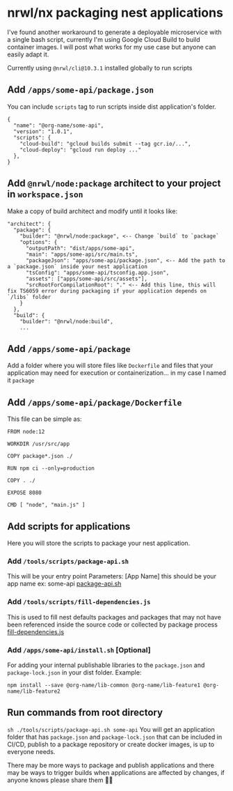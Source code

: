 # nrwl/nx packaging nest applications
I've found another workaround to generate a deployable microservice with a single bash script, currently I'm using Google Cloud Build to build container images. I will post what works for my use case but anyone can easily adapt it.

Currently using `@nrwl/cli@10.3.1` installed globally to run scripts

## Add `/apps/some-api/package.json`
You can include `scripts` tag to run scripts inside dist application's folder.
```
{
  "name": "@org-name/some-api",
  "version": "1.0.1",
  "scripts": {
    "cloud-build": "gcloud builds submit --tag gcr.io/...",
    "cloud-deploy": "gcloud run deploy ..."
  },
}
```

## Add `@nrwl/node:package` architect to your project in `workspace.json`
Make a copy of build architect and modify until it looks like:
```
"architect": {
  "package": {
    "builder": "@nrwl/node:package", <-- Change `build` to `package`
    "options": {
      "outputPath": "dist/apps/some-api",
      "main": "apps/some-api/src/main.ts",
      "packageJson": "apps/some-api/package.json", <-- Add the path to a `package.json` inside your nest application
      "tsConfig": "apps/some-api/tsconfig.app.json",
      "assets": ["apps/some-api/src/assets"],
      "srcRootForCompilationRoot": "." <-- Add this line, this will fix TS6059 error during packaging if your application depends on `/libs` folder
    }
  },
  "build": {
    "builder": "@nrwl/node:build",
    ...
```

## Add `/apps/some-api/package`
Add a folder where you will store files like `Dockerfile` and files that your application may need for execution or containerization... in my case I named it `package`

## Add `/apps/some-api/package/Dockerfile`
This file can be simple as:
```
FROM node:12

WORKDIR /usr/src/app

COPY package*.json ./

RUN npm ci --only=production

COPY . ./

EXPOSE 8080

CMD [ "node", "main.js" ]
```

## Add scripts for applications
Here you will store the scripts to package your nest application.

### Add `/tools/scripts/package-api.sh`
This will be your entry point
Parameters:
  [App Name] this should be your app name ex: some-api
[package-api.sh](https://github.com/reajuria/documentation/blob/main/package-api.sh)

### Add `/tools/scripts/fill-dependencies.js`
This is used to fill nest defaults packages and packages that may not have been referenced inside the source code or collected by package process
[fill-dependencies.js](https://github.com/reajuria/documentation/blob/main/fill-dependencies.js)

### Add `/apps/some-api/install.sh` [Optional]
For adding your internal publishable libraries to the `package.json` and `package-lock.json` in your dist folder. Example:
```
npm install --save @org-name/lib-common @org-name/lib-feature1 @org-name/lib-feature2
```

## Run commands from root directory
`sh ./tools/scripts/package-api.sh some-api`
You will get an application folder that has `package.json` and `package-lock.json` that can be included in CI/CD, publish to a package repository or create docker images, is up to everyone needs.


There may be more ways to package and publish applications and there may be ways to trigger builds when applications are affected by changes, if anyone knows please share them 👋🏻 
